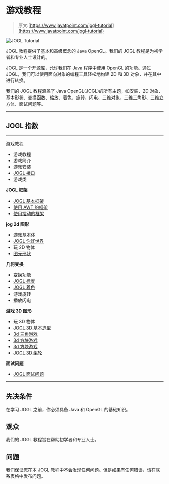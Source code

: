 # 游戏教程

> 原文:[https://www.javatpoint.com/jogl-tutorial](https://www.javatpoint.com/jogl-tutorial)

![JOGL Tutorial](../Images/e0d2457c2bfe1f126d386a6cb778fb38.png)

JOGL 教程提供了基本和高级概念的 Java OpenGL。我们的 JOGL 教程是为初学者和专业人士设计的。

JOGL 是一个开源库，允许我们在 Java 程序中使用 OpenGL 的功能。通过 JOGL，我们可以使用面向对象的编程工具轻松地构建 2D 和 3D 对象，并在其中进行转换。

我们的 JOGL 教程涵盖了 Java OpenGL(JOGL)的所有主题，如安装、2D 对象、基本形状、变换函数、缩放、着色、旋转、闪电、三维对象、三维三角形、三维立方体、面试问题等。

* * *

## JOGL 指数

* * *

游戏教程

*   游戏教程
*   游戏简介
*   游戏安装
*   [JOGL 接口](jogl-interfaces)
*   游戏类

**JOGL 框架**

*   [JOGL 基本框架](jogl-basic-frames)
*   [使用 AWT 的框架](jogl-frame-using-awt)
*   [使用摆动的框架](jogl-frame-using-swing)

**jog 2d 图形**

*   [游戏基本体](jogl-primitives)
*   [JOGL 你好世界](jogl-hello-world)
*   玩 2D 物体
*   [图元形状](jogl-primitives-shapes)

**几何变换**

*   [变换功能](jogl-transform-functions)
*   [JOGL 标度](jogl-scaling)
*   [JOGL 着色](jogl-coloring)
*   游戏旋转
*   播放闪电

**游戏 3D 图形**

*   玩 3D 物体
*   [JOGL 3D 基本造型](jogl-3d-basic-shape)
*   [3d 三角游戏](jogl-3d-triangle)
*   [3d 方块游戏](jogl-3d-cube)
*   [3d 方块游戏](jogl-3d-cuboid)
*   [JOGL 3D 桨轮](jogl-3d-paddle-wheel)

**面试问题**

*   [JOGL 面试问题](jogl-interview-questions)

* * *

## 先决条件

在学习 JOGL 之前，你必须具备 Java 和 OpenGL 的基础知识。

## 观众

我们的 JOGL 教程旨在帮助初学者和专业人士。

## 问题

我们保证您在本 JOGL 教程中不会发现任何问题。但是如果有任何错误，请在联系表格中发布问题。